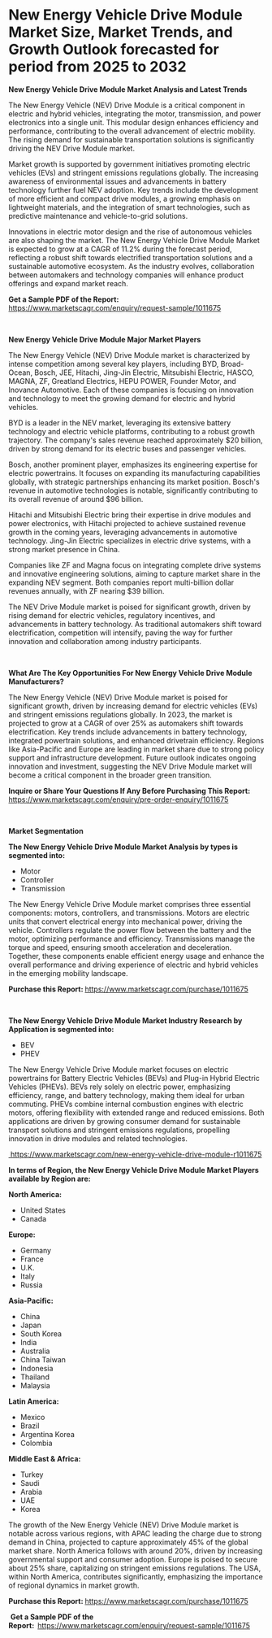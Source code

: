 <p><h1>New Energy Vehicle Drive Module Market Size, Market Trends, and Growth Outlook forecasted for period from 2025 to 2032</h1></p><p><strong>New Energy Vehicle Drive Module Market Analysis and Latest Trends</strong></p>
<p><p>The New Energy Vehicle (NEV) Drive Module is a critical component in electric and hybrid vehicles, integrating the motor, transmission, and power electronics into a single unit. This modular design enhances efficiency and performance, contributing to the overall advancement of electric mobility. The rising demand for sustainable transportation solutions is significantly driving the NEV Drive Module market.</p><p>Market growth is supported by government initiatives promoting electric vehicles (EVs) and stringent emissions regulations globally. The increasing awareness of environmental issues and advancements in battery technology further fuel NEV adoption. Key trends include the development of more efficient and compact drive modules, a growing emphasis on lightweight materials, and the integration of smart technologies, such as predictive maintenance and vehicle-to-grid solutions.</p><p>Innovations in electric motor design and the rise of autonomous vehicles are also shaping the market. The New Energy Vehicle Drive Module Market is expected to grow at a CAGR of 11.2% during the forecast period, reflecting a robust shift towards electrified transportation solutions and a sustainable automotive ecosystem. As the industry evolves, collaboration between automakers and technology companies will enhance product offerings and expand market reach.</p></p>
<p><strong>Get a Sample PDF of the Report:&nbsp;</strong> <a href="https://www.marketscagr.com/enquiry/request-sample/1011675?utm_campaign=2483&utm_medium=2&utm_source=Github&utm_content=ia&utm_term=19042025&utm_id=new-energy-vehicle-drive-module">https://www.marketscagr.com/enquiry/request-sample/1011675</a></p>
<p>&nbsp;</p>
<p><strong>New Energy Vehicle Drive Module Major Market Players</strong></p>
<p><p>The New Energy Vehicle (NEV) Drive Module market is characterized by intense competition among several key players, including BYD, Broad-Ocean, Bosch, JEE, Hitachi, Jing-Jin Electric, Mitsubishi Electric, HASCO, MAGNA, ZF, Greatland Electrics, HEPU POWER, Founder Motor, and Inovance Automotive. Each of these companies is focusing on innovation and technology to meet the growing demand for electric and hybrid vehicles.</p><p>BYD is a leader in the NEV market, leveraging its extensive battery technology and electric vehicle platforms, contributing to a robust growth trajectory. The company's sales revenue reached approximately $20 billion, driven by strong demand for its electric buses and passenger vehicles.</p><p>Bosch, another prominent player, emphasizes its engineering expertise for electric powertrains. It focuses on expanding its manufacturing capabilities globally, with strategic partnerships enhancing its market position. Bosch's revenue in automotive technologies is notable, significantly contributing to its overall revenue of around $96 billion.</p><p>Hitachi and Mitsubishi Electric bring their expertise in drive modules and power electronics, with Hitachi projected to achieve sustained revenue growth in the coming years, leveraging advancements in automotive technology. Jing-Jin Electric specializes in electric drive systems, with a strong market presence in China.</p><p>Companies like ZF and Magna focus on integrating complete drive systems and innovative engineering solutions, aiming to capture market share in the expanding NEV segment. Both companies report multi-billion dollar revenues annually, with ZF nearing $39 billion.</p><p>The NEV Drive Module market is poised for significant growth, driven by rising demand for electric vehicles, regulatory incentives, and advancements in battery technology. As traditional automakers shift toward electrification, competition will intensify, paving the way for further innovation and collaboration among industry participants.</p></p>
<p>&nbsp;</p>
<p><strong>What Are The Key Opportunities For New Energy Vehicle Drive Module Manufacturers?</strong></p>
<p><p>The New Energy Vehicle (NEV) Drive Module market is poised for significant growth, driven by increasing demand for electric vehicles (EVs) and stringent emissions regulations globally. In 2023, the market is projected to grow at a CAGR of over 25% as automakers shift towards electrification. Key trends include advancements in battery technology, integrated powertrain solutions, and enhanced drivetrain efficiency. Regions like Asia-Pacific and Europe are leading in market share due to strong policy support and infrastructure development. Future outlook indicates ongoing innovation and investment, suggesting the NEV Drive Module market will become a critical component in the broader green transition.</p></p>
<p><strong>Inquire or Share Your Questions If Any Before Purchasing This Report:</strong> <a href="https://www.marketscagr.com/enquiry/pre-order-enquiry/1011675?utm_campaign=2483&utm_medium=2&utm_source=Github&utm_content=ia&utm_term=19042025&utm_id=new-energy-vehicle-drive-module">https://www.marketscagr.com/enquiry/pre-order-enquiry/1011675</a></p>
<p>&nbsp;</p>
<p><strong>Market Segmentation</strong></p>
<p><strong>The New Energy Vehicle Drive Module Market Analysis by types is segmented into:</strong></p>
<p><ul><li>Motor</li><li>Controller</li><li>Transmission</li></ul></p>
<p><p>The New Energy Vehicle Drive Module market comprises three essential components: motors, controllers, and transmissions. Motors are electric units that convert electrical energy into mechanical power, driving the vehicle. Controllers regulate the power flow between the battery and the motor, optimizing performance and efficiency. Transmissions manage the torque and speed, ensuring smooth acceleration and deceleration. Together, these components enable efficient energy usage and enhance the overall performance and driving experience of electric and hybrid vehicles in the emerging mobility landscape.</p></p>
<p><strong>Purchase this Report:&nbsp;</strong><a href="https://www.marketscagr.com/purchase/1011675?utm_campaign=2483&utm_medium=2&utm_source=Github&utm_content=ia&utm_term=19042025&utm_id=new-energy-vehicle-drive-module">https://www.marketscagr.com/purchase/1011675</a></p>
<p>&nbsp;</p>
<p><strong>The New Energy Vehicle Drive Module Market Industry Research by Application is segmented into:</strong></p>
<p><ul><li>BEV</li><li>PHEV</li></ul></p>
<p><p>The New Energy Vehicle Drive Module market focuses on electric powertrains for Battery Electric Vehicles (BEVs) and Plug-in Hybrid Electric Vehicles (PHEVs). BEVs rely solely on electric power, emphasizing efficiency, range, and battery technology, making them ideal for urban commuting. PHEVs combine internal combustion engines with electric motors, offering flexibility with extended range and reduced emissions. Both applications are driven by growing consumer demand for sustainable transport solutions and stringent emissions regulations, propelling innovation in drive modules and related technologies.</p></p>
<p><a href="https://www.marketscagr.com/new-energy-vehicle-drive-module-r1011675?utm_campaign=2483&utm_medium=2&utm_source=Github&utm_content=ia&utm_term=19042025&utm_id=new-energy-vehicle-drive-module">&nbsp;https://www.marketscagr.com/new-energy-vehicle-drive-module-r1011675</a></p>
<p><strong>In terms of Region, the New Energy Vehicle Drive Module Market Players available by Region are:</strong></p>
<p>
    <p> <strong> North America: </strong>
        <ul>
            <li>United States</li>
            <li>Canada</li>
        </ul>
        </p> 
    <p> <strong> Europe: </strong>
        <ul>
            <li>Germany</li>
            <li>France</li>
            <li>U.K.</li>
            <li>Italy</li>
            <li>Russia</li>
        </ul>
        </p> 
    <p> <strong> Asia-Pacific: </strong>
        <ul>
            <li>China</li>
            <li>Japan</li>
            <li>South Korea</li>
            <li>India</li>
            <li>Australia</li>
            <li>China Taiwan</li>
            <li>Indonesia</li>
            <li>Thailand</li>
            <li>Malaysia</li>
        </ul>
        </p> 
    <p> <strong> Latin America: </strong>
        <ul>
            <li>Mexico</li>
            <li>Brazil</li>
            <li>Argentina Korea</li>
            <li>Colombia</li>
        </ul>
        </p> 
    <p> <strong> Middle East & Africa: </strong>
        <ul>
            <li>Turkey</li>
            <li>Saudi</li>
            <li>Arabia</li>
            <li>UAE</li>
            <li>Korea</li>
        </ul>
    </p>
    </p>
<p><p>The growth of the New Energy Vehicle (NEV) Drive Module market is notable across various regions, with APAC leading the charge due to strong demand in China, projected to capture approximately 45% of the global market share. North America follows with around 20%, driven by increasing governmental support and consumer adoption. Europe is poised to secure about 25% share, capitalizing on stringent emissions regulations. The USA, within North America, contributes significantly, emphasizing the importance of regional dynamics in market growth.</p></p>
<p><strong>Purchase this Report: </strong><a href="https://www.marketscagr.com/purchase/1011675?utm_campaign=2483&utm_medium=2&utm_source=Github&utm_content=ia&utm_term=19042025&utm_id=new-energy-vehicle-drive-module">https://www.marketscagr.com/purchase/1011675</a></p>
<p>&nbsp;<strong>Get a Sample PDF of the Report:&nbsp;&nbsp;</strong><a href="https://www.marketscagr.com/enquiry/request-sample/1011675?utm_campaign=2483&utm_medium=2&utm_source=Github&utm_content=ia&utm_term=19042025&utm_id=new-energy-vehicle-drive-module">https://www.marketscagr.com/enquiry/request-sample/1011675</a></p>
<p><strong></strong></p>
<p><p></p><p></p><p></p></p>
